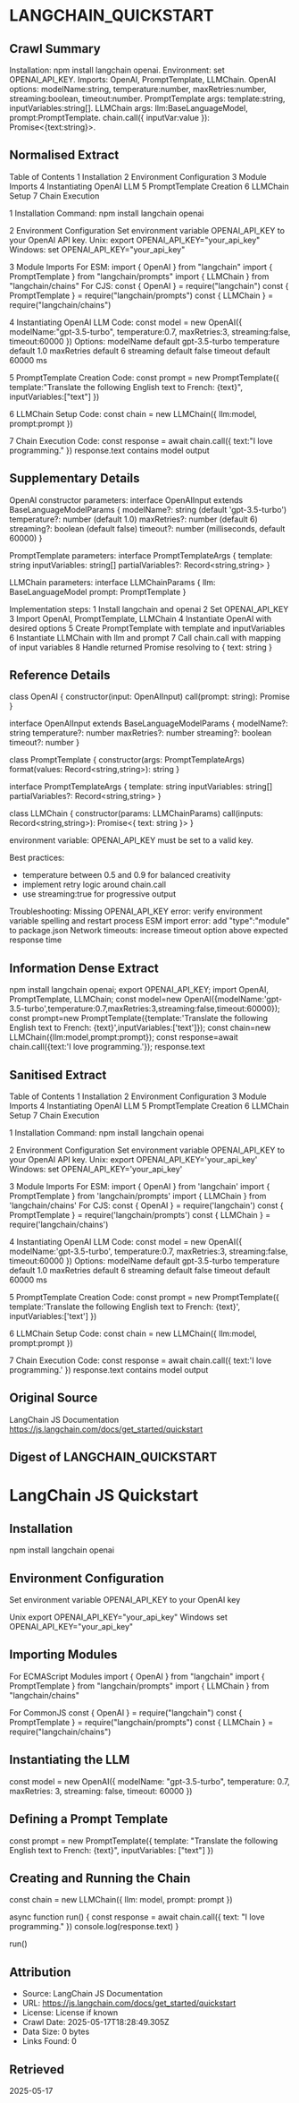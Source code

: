 # LANGCHAIN_QUICKSTART

## Crawl Summary
Installation: npm install langchain openai. Environment: set OPENAI_API_KEY. Imports: OpenAI, PromptTemplate, LLMChain. OpenAI options: modelName:string, temperature:number, maxRetries:number, streaming:boolean, timeout:number. PromptTemplate args: template:string, inputVariables:string[]. LLMChain args: llm:BaseLanguageModel, prompt:PromptTemplate. chain.call({ inputVar:value }): Promise<{text:string}>.

## Normalised Extract
Table of Contents
1 Installation
2 Environment Configuration
3 Module Imports
4 Instantiating OpenAI LLM
5 PromptTemplate Creation
6 LLMChain Setup
7 Chain Execution

1 Installation
Command: npm install langchain openai

2 Environment Configuration
Set environment variable OPENAI_API_KEY to your OpenAI API key.
Unix: export OPENAI_API_KEY="your_api_key"
Windows: set OPENAI_API_KEY="your_api_key"

3 Module Imports
For ESM:
  import { OpenAI } from "langchain"
  import { PromptTemplate } from "langchain/prompts"
  import { LLMChain } from "langchain/chains"
For CJS:
  const { OpenAI } = require("langchain")
  const { PromptTemplate } = require("langchain/prompts")
  const { LLMChain } = require("langchain/chains")

4 Instantiating OpenAI LLM
Code:
  const model = new OpenAI({ modelName:"gpt-3.5-turbo", temperature:0.7, maxRetries:3, streaming:false, timeout:60000 })
Options:
  modelName default gpt-3.5-turbo
  temperature default 1.0
  maxRetries default 6
  streaming default false
  timeout default 60000 ms

5 PromptTemplate Creation
Code:
  const prompt = new PromptTemplate({ template:"Translate the following English text to French: {text}", inputVariables:["text"] })

6 LLMChain Setup
Code:
  const chain = new LLMChain({ llm:model, prompt:prompt })

7 Chain Execution
Code:
  const response = await chain.call({ text:"I love programming." })
  response.text contains model output

## Supplementary Details
OpenAI constructor parameters:
interface OpenAIInput extends BaseLanguageModelParams {
  modelName?: string (default 'gpt-3.5-turbo')
  temperature?: number (default 1.0)
  maxRetries?: number (default 6)
  streaming?: boolean (default false)
  timeout?: number (milliseconds, default 60000)
}

PromptTemplate parameters:
interface PromptTemplateArgs {
  template: string
  inputVariables: string[]
  partialVariables?: Record<string,string>
}

LLMChain parameters:
interface LLMChainParams {
  llm: BaseLanguageModel
  prompt: PromptTemplate
}

Implementation steps:
1 Install langchain and openai
2 Set OPENAI_API_KEY
3 Import OpenAI, PromptTemplate, LLMChain
4 Instantiate OpenAI with desired options
5 Create PromptTemplate with template and inputVariables
6 Instantiate LLMChain with llm and prompt
7 Call chain.call with mapping of input variables
8 Handle returned Promise resolving to { text: string }

## Reference Details
class OpenAI {
  constructor(input: OpenAIInput)
  call(prompt: string): Promise<string>
}

interface OpenAIInput extends BaseLanguageModelParams {
  modelName?: string
  temperature?: number
  maxRetries?: number
  streaming?: boolean
  timeout?: number
}

class PromptTemplate {
  constructor(args: PromptTemplateArgs)
  format(values: Record<string,string>): string
}

interface PromptTemplateArgs {
  template: string
  inputVariables: string[]
  partialVariables?: Record<string,string>
}

class LLMChain {
  constructor(params: LLMChainParams)
  call(inputs: Record<string,string>): Promise<{ text: string }>
}

environment variable: OPENAI_API_KEY must be set to a valid key.

Best practices:
- temperature between 0.5 and 0.9 for balanced creativity
- implement retry logic around chain.call
- use streaming:true for progressive output

Troubleshooting:
Missing OPENAI_API_KEY error: verify environment variable spelling and restart process
ESM import error: add "type":"module" to package.json
Network timeouts: increase timeout option above expected response time

## Information Dense Extract
npm install langchain openai; export OPENAI_API_KEY; import OpenAI, PromptTemplate, LLMChain; const model=new OpenAI({modelName:'gpt-3.5-turbo',temperature:0.7,maxRetries:3,streaming:false,timeout:60000}); const prompt=new PromptTemplate({template:'Translate the following English text to French: {text}',inputVariables:['text']}); const chain=new LLMChain({llm:model,prompt:prompt}); const response=await chain.call({text:'I love programming.'}); response.text

## Sanitised Extract
Table of Contents
1 Installation
2 Environment Configuration
3 Module Imports
4 Instantiating OpenAI LLM
5 PromptTemplate Creation
6 LLMChain Setup
7 Chain Execution

1 Installation
Command: npm install langchain openai

2 Environment Configuration
Set environment variable OPENAI_API_KEY to your OpenAI API key.
Unix: export OPENAI_API_KEY='your_api_key'
Windows: set OPENAI_API_KEY='your_api_key'

3 Module Imports
For ESM:
  import { OpenAI } from 'langchain'
  import { PromptTemplate } from 'langchain/prompts'
  import { LLMChain } from 'langchain/chains'
For CJS:
  const { OpenAI } = require('langchain')
  const { PromptTemplate } = require('langchain/prompts')
  const { LLMChain } = require('langchain/chains')

4 Instantiating OpenAI LLM
Code:
  const model = new OpenAI({ modelName:'gpt-3.5-turbo', temperature:0.7, maxRetries:3, streaming:false, timeout:60000 })
Options:
  modelName default gpt-3.5-turbo
  temperature default 1.0
  maxRetries default 6
  streaming default false
  timeout default 60000 ms

5 PromptTemplate Creation
Code:
  const prompt = new PromptTemplate({ template:'Translate the following English text to French: {text}', inputVariables:['text'] })

6 LLMChain Setup
Code:
  const chain = new LLMChain({ llm:model, prompt:prompt })

7 Chain Execution
Code:
  const response = await chain.call({ text:'I love programming.' })
  response.text contains model output

## Original Source
LangChain JS Documentation
https://js.langchain.com/docs/get_started/quickstart

## Digest of LANGCHAIN_QUICKSTART

# LangChain JS Quickstart

## Installation

npm install langchain openai

## Environment Configuration

Set environment variable OPENAI_API_KEY to your OpenAI key

Unix
  export OPENAI_API_KEY="your_api_key"
Windows
  set OPENAI_API_KEY="your_api_key"

## Importing Modules

For ECMAScript Modules
  import { OpenAI } from "langchain"
  import { PromptTemplate } from "langchain/prompts"
  import { LLMChain } from "langchain/chains"

For CommonJS
  const { OpenAI } = require("langchain")
  const { PromptTemplate } = require("langchain/prompts")
  const { LLMChain } = require("langchain/chains")

## Instantiating the LLM

const model = new OpenAI({
  modelName: "gpt-3.5-turbo",
  temperature: 0.7,
  maxRetries: 3,
  streaming: false,
  timeout: 60000
})

## Defining a Prompt Template

const prompt = new PromptTemplate({
  template: "Translate the following English text to French: {text}",
  inputVariables: ["text"]
})

## Creating and Running the Chain

const chain = new LLMChain({
  llm: model,
  prompt: prompt
})

async function run() {
  const response = await chain.call({ text: "I love programming." })
  console.log(response.text)
}

run()


## Attribution
- Source: LangChain JS Documentation
- URL: https://js.langchain.com/docs/get_started/quickstart
- License: License if known
- Crawl Date: 2025-05-17T18:28:49.305Z
- Data Size: 0 bytes
- Links Found: 0

## Retrieved
2025-05-17
